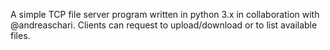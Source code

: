 A simple TCP file server program written in python 3.x in collaboration with @andreaschari. Clients can request to upload/download or to list available files.

